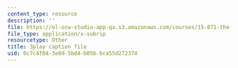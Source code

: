 ```yaml
---
content_type: resource
description: ''
file: https://ol-ocw-studio-app-qa.s3.amazonaws.com/courses/15-071-the-analytics-edge-spring-2017/0c7c4f043e8d5bd4b05bbca55d272374_kntypWFmyyM.vtt
file_type: application/x-subrip
resourcetype: Other
title: 3play caption file
uid: 0c7c4f04-3e8d-5bd4-b05b-bca55d272374
---
```

